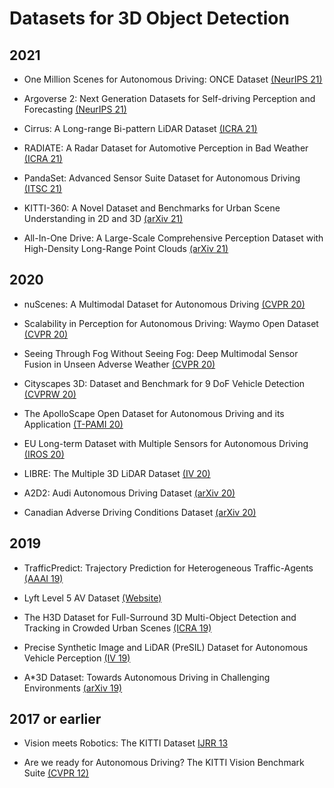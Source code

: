# Datasets for 3D Object Detection

## 2021

- One Million Scenes for Autonomous Driving: ONCE Dataset [(NeurIPS 21)](https://arxiv.org/pdf/2106.11037.pdf)

- Argoverse 2: Next Generation Datasets for Self-driving Perception and Forecasting [(NeurIPS 21)](https://openreview.net/pdf?id=vKQGe36av4k)

- Cirrus: A Long-range Bi-pattern LiDAR Dataset [(ICRA 21)](https://ieeexplore.ieee.org/stamp/stamp.jsp?arnumber=9561267)

- RADIATE: A Radar Dataset for Automotive Perception in Bad Weather [(ICRA 21)](https://ieeexplore.ieee.org/stamp/stamp.jsp?arnumber=9562089)

- PandaSet: Advanced Sensor Suite Dataset for Autonomous Driving [(ITSC 21)](https://ieeexplore.ieee.org/stamp/stamp.jsp?tp=&arnumber=9565009)

- KITTI-360: A Novel Dataset and Benchmarks for Urban Scene Understanding in 2D and 3D [(arXiv 21)](https://arxiv.org/pdf/2109.13410.pdf)

- All-In-One Drive: A Large-Scale Comprehensive Perception Dataset with High-Density Long-Range Point Clouds [(arXiv 21)](https://www.researchgate.net/profile/Xinshuo-Weng/publication/347112693_All-In-One_Drive_A_Large-Scale_Comprehensive_Perception_Dataset_with_High-Density_Long-Range_Point_Clouds/links/5fd8156492851c13fe8925e8/All-In-One-Drive-A-Large-Scale-Comprehensive-Perception-Dataset-with-High-Density-Long-Range-Point-Clouds.pdf)

## 2020

- nuScenes: A Multimodal Dataset for Autonomous Driving [(CVPR 20)](https://arxiv.org/pdf/1903.11027.pdf)

- Scalability in Perception for Autonomous Driving: Waymo Open Dataset [(CVPR 20)](https://openaccess.thecvf.com/content_CVPR_2020/papers/Sun_Scalability_in_Perception_for_Autonomous_Driving_Waymo_Open_Dataset_CVPR_2020_paper.pdf)

- Seeing Through Fog Without Seeing Fog: Deep Multimodal Sensor Fusion in Unseen Adverse Weather [(CVPR 20)](https://openaccess.thecvf.com/content_CVPR_2020/papers/Bijelic_Seeing_Through_Fog_Without_Seeing_Fog_Deep_Multimodal_Sensor_Fusion_CVPR_2020_paper.pdf)

- Cityscapes 3D: Dataset and Benchmark for 9 DoF Vehicle Detection [(CVPRW 20)](https://arxiv.org/pdf/2006.07864.pdf)

- The ApolloScape Open Dataset for Autonomous Driving and its Application [(T-PAMI 20)](https://arxiv.org/pdf/1803.06184.pdf)

- EU Long-term Dataset with Multiple Sensors for Autonomous Driving [(IROS 20)](https://ieeexplore.ieee.org/stamp/stamp.jsp?arnumber=9341406)

- LIBRE: The Multiple 3D LiDAR Dataset [(IV 20)](https://ieeexplore.ieee.org/stamp/stamp.jsp?arnumber=9304681)

- A2D2: Audi Autonomous Driving Dataset [(arXiv 20)](https://arxiv.org/pdf/2004.06320.pdf)

- Canadian Adverse Driving Conditions Dataset [(arXiv 20)](https://arxiv.org/pdf/2001.10117.pdf)

## 2019

- TrafficPredict: Trajectory Prediction for Heterogeneous Traffic-Agents [(AAAI 19)](https://aaai.org/ojs/index.php/AAAI/article/view/4569/4447)

- Lyft Level 5 AV Dataset [(Website)](https://level-5.global/data/)

- The H3D Dataset for Full-Surround 3D Multi-Object Detection and Tracking in Crowded Urban Scenes [(ICRA 19)](https://ieeexplore.ieee.org/stamp/stamp.jsp?arnumber=8793925)

- Precise Synthetic Image and LiDAR (PreSIL) Dataset for Autonomous Vehicle Perception [(IV 19)](https://ieeexplore.ieee.org/stamp/stamp.jsp?arnumber=8813809)

- A*3D Dataset: Towards Autonomous Driving in Challenging Environments [(arXiv 19)](https://arxiv.org/pdf/1909.07541.pdf)

## 2017 or earlier

- Vision meets Robotics: The KITTI Dataset [IJRR 13](http://www.cvlibs.net/publications/Geiger2013IJRR.pdf)

- Are we ready for Autonomous Driving? The KITTI Vision Benchmark Suite [(CVPR 12)](http://www.cvlibs.net/publications/Geiger2012CVPR.pdf)